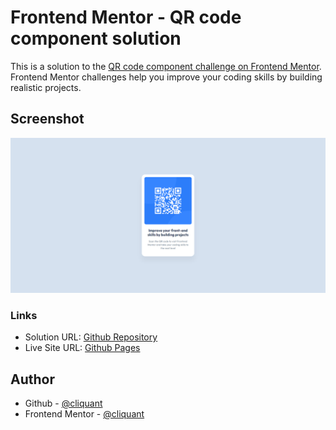 # Frontend Mentor - QR code component solution

This is a solution to the [QR code component challenge on Frontend Mentor](https://www.frontendmentor.io/challenges/qr-code-component-iux_sIO_H). Frontend Mentor challenges help you improve your coding skills by building realistic projects.

## Screenshot

![](./screenshot.png)

### Links

- Solution URL: [Github Repository](https://github.com/cliquant/frontend-mentor-qr-code/)
- Live Site URL: [Github Pages](https://cliquant.github.io/frontend-mentor-qr-code/index.html)

## Author

- Github - [@cliquant](https://github.com/cliquant)
- Frontend Mentor - [@cliquant](https://frontendmentor.io/profile/cliquant)
